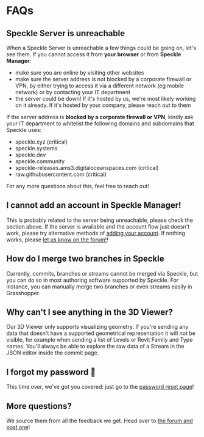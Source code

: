 # FAQs

## Speckle Server is unreachable

When a Speckle Server is unreachable a few things could be going on, let's see them.
If you cannot access it from **your browser** or from **Speckle Manager**:

- make sure you are online by visiting other websites
- make sure the server address is not blocked by a corporate firewall or VPN, by either trying to access it via a different network (eg mobile network) or by contacting your IT department
- the server could be down! If it's hosted by us, we're most likely working on it already. If it's hosted by your company, please reach out to them

If the server address is **blocked by a corporate firewall or VPN**, kindly ask your IT department to whitelist the following domains and subdomains that Speckle uses: 

- speckle.xyz (critical)
- speckle.systems
- speckle.dev
- speckle.community
- speckle-releases.ams3.digitaloceanspaces.com (critical)
- raw.githubusercontent.com (critical)

For any more questions about this, feel free to reach out!

## I cannot add an account in Speckle Manager!

This is probably related to the server being unreachable, please check the section above.
If the server is available and the account flow just doesn't work, please try alternative methods of [adding your account](/user/manager).
If nothing works, please [let us know on the forum!](https://speckle.community)!  

## How do I merge two branches in Speckle

Currently, commits, branches or streams cannot be merged via Speckle, but you can do so in most authoring software supported by Speckle. For instance, you can manually merge two branches or even streams easily in Grasshopper.

## Why can't I see anything in the 3D Viewer?

Our 3D Viewer only supports visualizing geometry. If you're sending any data that doesn't have a supported geometrical representation it will not be visible, for example when sending a list of Levels or Revit Family and Type names. You'll always be able to explore the raw data of a Stream in the JSON editor inside the commit page.


## I forgot my password 🤔

This time over, we've got you covered: just go to the [password reset page](https://speckle.xyz/authn/resetpassword)!

## More questions? 

We source them from all the feedback we get. Head over to [the forum and post one](https://speckle.community)!  
